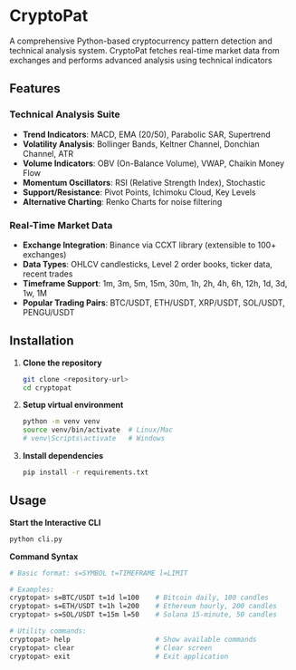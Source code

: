 # CryptoPat

A comprehensive Python-based cryptocurrency pattern detection and technical analysis system. CryptoPat fetches real-time market data from exchanges and performs advanced analysis using technical indicators

## Features

### Technical Analysis Suite
- **Trend Indicators**: MACD, EMA (20/50), Parabolic SAR, Supertrend
- **Volatility Analysis**: Bollinger Bands, Keltner Channel, Donchian Channel, ATR
- **Volume Indicators**: OBV (On-Balance Volume), VWAP, Chaikin Money Flow
- **Momentum Oscillators**: RSI (Relative Strength Index), Stochastic
- **Support/Resistance**: Pivot Points, Ichimoku Cloud, Key Levels
- **Alternative Charting**: Renko Charts for noise filtering

### Real-Time Market Data
- **Exchange Integration**: Binance via CCXT library (extensible to 100+ exchanges)
- **Data Types**: OHLCV candlesticks, Level 2 order books, ticker data, recent trades
- **Timeframe Support**: 1m, 3m, 5m, 15m, 30m, 1h, 2h, 4h, 6h, 12h, 1d, 3d, 1w, 1M
- **Popular Trading Pairs**: BTC/USDT, ETH/USDT, XRP/USDT, SOL/USDT, PENGU/USDT

## Installation

1. **Clone the repository**
   ```bash
   git clone <repository-url>
   cd cryptopat
   ```

2. **Setup virtual environment**
   ```bash
   python -m venv venv
   source venv/bin/activate  # Linux/Mac
   # venv\Scripts\activate   # Windows
   ```

3. **Install dependencies**
   ```bash
   pip install -r requirements.txt
   ```

## Usage

**Start the Interactive CLI**
```bash
python cli.py
```

**Command Syntax**
```bash
# Basic format: s=SYMBOL t=TIMEFRAME l=LIMIT

# Examples:
cryptopat> s=BTC/USDT t=1d l=100    # Bitcoin daily, 100 candles
cryptopat> s=ETH/USDT t=1h l=200    # Ethereum hourly, 200 candles
cryptopat> s=SOL/USDT t=15m l=50    # Solana 15-minute, 50 candles

# Utility commands:
cryptopat> help                     # Show available commands
cryptopat> clear                    # Clear screen
cryptopat> exit                     # Exit application
```